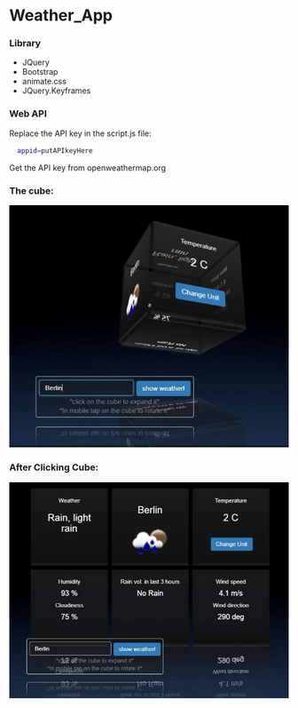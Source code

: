 # Weather_App

### Library
- JQuery
- Bootstrap
- animate.css
- JQuery.Keyframes 

### Web API

Replace the API key in the script.js file:

```sh
  appid=putAPIkeyHere
```

Get the API key from openweathermap.org

### The cube: 

![Test Image 1](https://github.com/MinarAshiqTishan/Weather_App/blob/master/weather%20ss.JPG)

### After Clicking Cube:

![Test Image 2](https://github.com/MinarAshiqTishan/Weather_App/blob/master/2.JPG)



